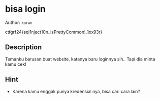 # bisa login

Author: `raran`

ctfgrf24{sql1nject10n_isPrettyCommon!_1ox93r}

## Description

Temanku barusan buat website, katanya baru loginnya sih.. Tapi dia minta kamu cek!

## Hint

- Karena kamu enggak punya kredensial nya, bisa cari cara lain?
